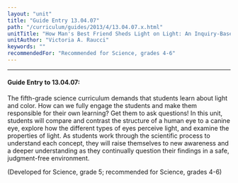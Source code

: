 ```yaml
---
layout: "unit"
title: "Guide Entry 13.04.07"
path: "/curriculum/guides/2013/4/13.04.07.x.html"
unitTitle: "How Man's Best Friend Sheds Light on Light: An Inquiry-Based Approach to Understanding Light and Color"
unitAuthor: "Victoria A. Raucci"
keywords: ""
recommendedFor: "Recommended for Science, grades 4-6"
---
```

<body>
<hr/>
<h4>
Guide Entry to 13.04.07:
</h4>
<p>
The fifth-grade science curriculum demands that students learn about light and color. How can we fully engage the students and make them responsible for their own learning? Get them to ask questions! In this unit, students will compare and contrast the structure of a human eye to a canine eye, explore how the different types of eyes perceive light, and examine the properties of light. As students work through the scientific process to understand each concept, they will raise themselves to new awareness and a deeper understanding as they continually question their findings in a safe, judgment-free environment.
</p>
<p>
(Developed for Science, grade 5; recommended for Science, grades 4-6)
</p>
</body>